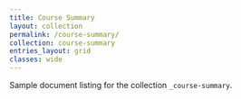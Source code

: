 ```yaml
---
title: Course Summary
layout: collection
permalink: /course-summary/
collection: course-summary
entries_layout: grid
classes: wide
---
```


Sample document listing for the collection `_course-summary`.